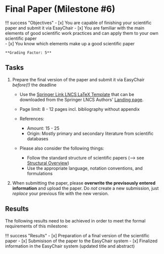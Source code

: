 # Final Paper (Milestone #6)

<!-- !!! question
    This milstone will be graded with factor: **1** -->

!!! success "Objectives"
    - [x] You are capable of finishing your scientific paper and submit it via EsayChair
    - [x] You are familiar with the main elements of good scientific work practices and can apply them to your own scientific paper  
    - [x] You know which elements make up a good scientific paper 
    
    **Grading Factor: 5**


## Tasks

1. Prepare the final version of the paper and submit it via EasyChair _before(!)_ the deadline

    - Use the [Springer Link LNCS LaTeX Template](ftp://ftp.springernature.com/cs-proceeding/llncs/llncs2e.zip) that can be downloaded from the Springer LNCS Authors' [Landing page](https://www.springer.com/gp/computer-science/lncs/conference-proceedings-guidelines).

    - Page limit: 8 - 12 pages incl. bibliography without appendix
    - References: 
        - Amount: 15 - 25 
        - Origin: Mostly primary and secondary literature from scientific databases
    - Please also consider the following things:
        - Follow the standard structure of scientific papers (--> see [Structural Overview](structure.md))
        - Use the appropriate language, notation conventions, and formulations


2. When submitting the paper, please **overwrite the previsously entered information** and upload the paper. Do *not* create a new submission, just *replace* your previous file with the new version.




## Results

The following results need to be achieved in order to meet the formal requirements of this milestone:

!!! success "Results"
    - [x] Preparation of a final version of the scientific paper
    - [x] Submisison of the paper to the EasyChair system
    - [x] Finalized information in the EasyChair system (updated title and abstract)
